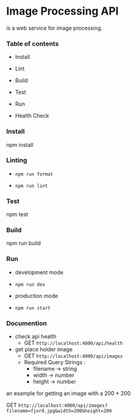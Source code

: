 
  

# Image Processing API

is a web service for image processing.

  

### Table of contents

  

- Install

- Lint

- Build

- Test

- Run

- Health Check

  

### Install

npm install

### Linting

  

-  `npm run format`

-  `npm run lint`

  

### Test

npm test

  

### Build

npm run build

### Run

- development mode

-  `npm run dev `

- production mode

-  `npm run start`

  

### Documention

  

- check api health
	- GET `http://localhost:4000/api/health`
- get place holder image
	- GET `http://localhost:4000/api/images`
	- Required Query Strings :
		- filename -> string
		- width -> number
		- height -> number

  

an example for getting an image with a 200 * 200

  

GET `http://localhost:4000/api/images?filename=fjord.jpg&width=200&height=200`